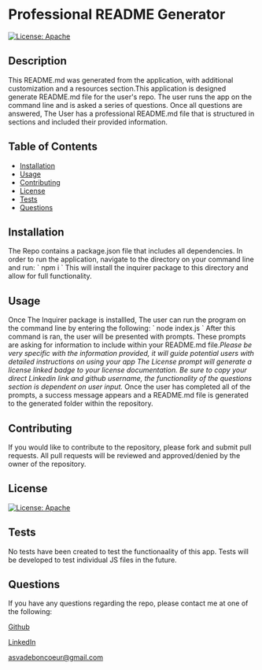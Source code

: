 # Professional README Generator 
  

[![License: Apache](https://img.shields.io/badge/License-Apache-blue)](https://www.apache.org/licenses/LICENSE-2.0)

  

## Description
  This README.md was generated from the application, with additional customization and a resources section.This application is designed generate README.md file for the user's repo. The user runs the app on the command line and is asked a series of questions. Once all questions are answered, The User has a professional README.md file that is structured in sections and included their provided information. 



## Table of Contents
- [Installation](#installation)
- [Usage](#usage)
- [Contributing](#contributing)
- [License](#license)
- [Tests](#test)
- [Questions](#questions)



## Installation
  The Repo contains a package.json file that includes all dependencies. In order to run the application, navigate to the directory on your command line and run: \` npm i \` This will install the inquirer package to this directory and allow for full functionality.



## Usage
  Once The Inquirer package is installled, The user can run the program on the command line by entering the following: \` node index.js \` After this command is ran, the user will be presented with prompts. These prompts are asking for information to include within your README.md file.*Please be very specific with the information provided, it will guide potential users with detailed instructions on using your app The License prompt will generate a license linked badge to your license documentation. Be sure to copy your direct Linkedin link and github username, the functionality of the questions section is dependent on user input.* Once the user has completed all of the prompts, a success message appears and a README.md file is generated to the generated folder within the repository.



## Contributing
  If you would like to contribute to the repository, please fork and submit pull requests. All pull requests will be reviewed and approved/denied by the owner of the repository.



## License
[![License: Apache](https://img.shields.io/badge/License-Apache-blue)](https://www.apache.org/licenses/LICENSE-2.0)



## Tests
  No tests have been created to test the functionaality of this app. Tests will be developed to test individual JS files in the future.



## Questions

  If you have any questions regarding the repo, please contact me at one of the following:
    
  [Github](https://github.com/Alexva397)

  [LinkedIn](https://www.linkedin.com/in/alexander-vadeboncoeur-287039aa/)

  [asvadeboncoeur@gmail.com](mailto:asvadeboncoeur@gmail.com)

